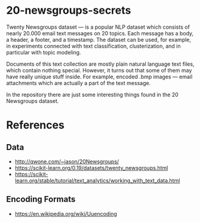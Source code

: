 # 20-newsgroups-secrets

Twenty Newsgroups dataset — is a popular NLP dataset which consists of nearly 20.000 email text messages on 20 topics. 
Each message has a body, a header, a footer, and a timestamp.
The dataset can be used, for example, in experiments connected with text classification, clusterization, and in particular with topic modeling.

Documents of this text collection are mostly plain natural language text files, which contain nothing special.
However, it turns out that some of them may have really unique stuff inside.
For example, encoded .bmp images — email attachments which are actually a part of the text message.

In the repository there are just some interesting things found in the 20 Newsgroups dataset.

# References

## Data

* http://qwone.com/~jason/20Newsgroups/
* https://scikit-learn.org/0.19/datasets/twenty_newsgroups.html
* https://scikit-learn.org/stable/tutorial/text_analytics/working_with_text_data.html

## Encoding Formats

* https://en.wikipedia.org/wiki/Uuencoding
